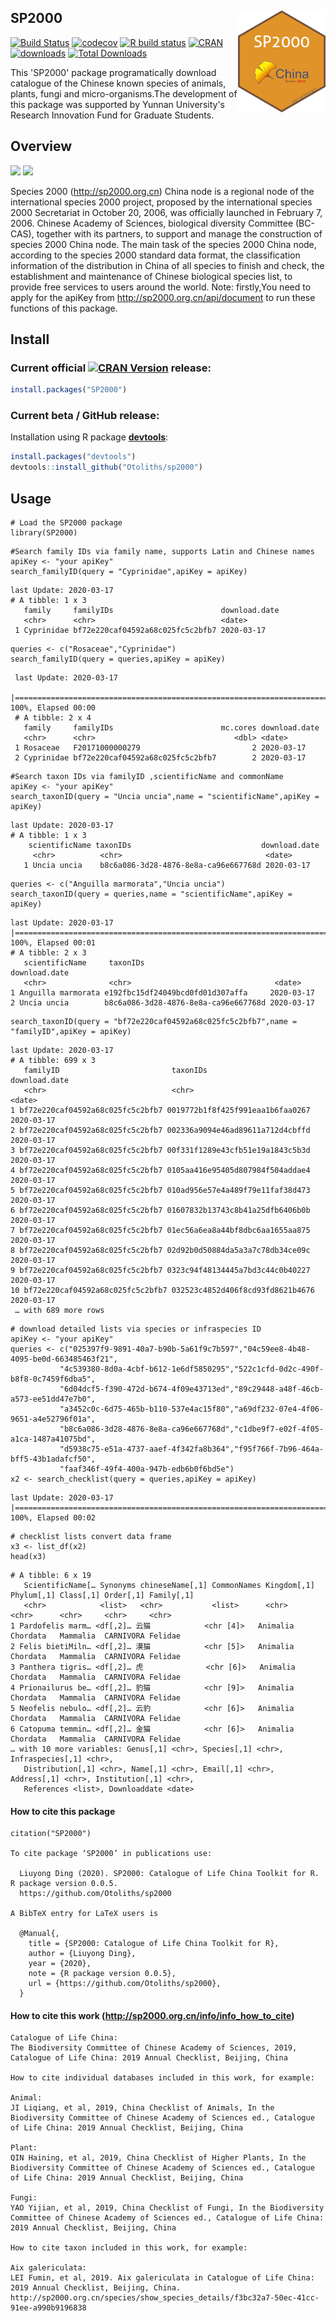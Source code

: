 <!-- README.md is generated from README.Rmd. Please edit that file -->

## SP2000 <img src="inst/figures/logo.png" align="right" width="140" />

[![Build Status](https://travis-ci.org/Otoliths/sp2000.svg?branch=master)](https://travis-ci.org/easystats/sp2000)
[![codecov](https://badge.fury.io/gh/Otoliths%2Fsp2000.svg)](https://badge.fury.io/for/gh/Otoliths/sp2000)
[![R build status](https://github.com/Otoliths/sp2000/workflows/R-CMD-check/badge.svg)](https://github.com/Otoliths/sp2000/actions)
[![CRAN](http://www.r-pkg.org/badges/version/SP2000)](https://cran.r-project.org/package=SP2000)
[![downloads](http://cranlogs.r-pkg.org/badges/SP2000)](https://cran.r-project.org/package=SP2000)
[![Total
Downloads](https://cranlogs.r-pkg.org/badges/grand-total/SP2000?color=blue)](https://cran.r-project.org/package=SP2000)

This 'SP2000' package programatically download catalogue of the Chinese known species of animals, plants, fungi and micro-organisms.The development of this package was supported by Yunnan University's Research Innovation Fund for Graduate Students.



## Overview 

[![](https://img.shields.io/badge/Contact%20us%20on-WeChat-blue.svg)](https://gitee.com/LiuyongDing/latest_literature/raw/master/bad.png)
[![](https://img.shields.io/badge/Follow%20me%20on-WeChat-green.svg)](https://gitee.com/LiuyongDing/latest_literature/raw/master/img.png)

Species 2000 (http://sp2000.org.cn) China node is a regional node of the international species 2000 project, proposed by the international species 2000 Secretariat in October 20, 2006, was officially launched in February 7, 2006. Chinese Academy of Sciences, biological diversity Committee (BC-CAS), together with its partners, to support and manage the construction of species 2000 China node. The main task of the species 2000 China node, according to the species 2000 standard data format, the classification information of the distribution in China of all species to finish and check, the establishment and maintenance of Chinese biological species list, to provide free services to users around the world. Note: firstly,You need to apply for the apiKey from http://sp2000.org.cn/api/document to run these functions of this package.


## Install

### Current official [![CRAN Version](http://www.r-pkg.org/badges/version/SP2000)](https://cran.r-project.org/package=SP2000) release:
```r
install.packages("SP2000")
```

### Current beta / GitHub release:

Installation using R package
[**devtools**](https://cran.r-project.org/package=devtools):
```r
install.packages("devtools")
devtools::install_github("Otoliths/sp2000")
```

## Usage

```{r , eval=F}
# Load the SP2000 package
library(SP2000)
```

```{r, eval=F}
#Search family IDs via family name, supports Latin and Chinese names
apiKey <- "your apiKey"
search_familyID(query = "Cyprinidae",apiKey = apiKey)
```
```{r, eval=F}
last Update: 2020-03-17
# A tibble: 1 x 3
   family     familyIDs                        download.date
   <chr>      <chr>                            <date>       
 1 Cyprinidae bf72e220caf04592a68c025fc5c2bfb7 2020-03-17   
```
```{r, eval=F}
queries <- c("Rosaceae","Cyprinidae")
search_familyID(query = queries,apiKey = apiKey)
```
```{r, eval=F}
 last Update: 2020-03-17
 |======================================================================================| 100%, Elapsed 00:00
 # A tibble: 2 x 4
   family     familyIDs                        mc.cores download.date
   <chr>      <chr>                               <dbl> <date>       
 1 Rosaceae   F20171000000279                         2 2020-03-17   
 2 Cyprinidae bf72e220caf04592a68c025fc5c2bfb7        2 2020-03-17   
```

```{r , eval=F}
#Search taxon IDs via familyID ,scientificName and commonName
apiKey <- "your apiKey"
search_taxonID(query = "Uncia uncia",name = "scientificName",apiKey = apiKey)
```
```{r , eval=F}
last Update: 2020-03-17
# A tibble: 1 x 3
    scientificName taxonIDs                             download.date
     <chr>          <chr>                                <date>       
   1 Uncia uncia    b8c6a086-3d28-4876-8e8a-ca96e667768d 2020-03-17  
```
```{r , eval=F}
queries <- c("Anguilla marmorata","Uncia uncia")
search_taxonID(query = queries,name = "scientificName",apiKey = apiKey)
```
```{r , eval=F}
last Update: 2020-03-17
|======================================================================================| 100%, Elapsed 00:01
# A tibble: 2 x 3
   scientificName     taxonIDs                             download.date
   <chr>              <chr>                                <date>       
1 Anguilla marmorata e192fbc15df24049bcd0fd01d307affa     2020-03-17   
2 Uncia uncia        b8c6a086-3d28-4876-8e8a-ca96e667768d 2020-03-17  
```
```{r , eval=F}
search_taxonID(query = "bf72e220caf04592a68c025fc5c2bfb7",name = "familyID",apiKey = apiKey)
```
```{r , eval=F}
last Update: 2020-03-17
# A tibble: 699 x 3
   familyID                         taxonIDs                         download.date
   <chr>                            <chr>                            <date>       
1 bf72e220caf04592a68c025fc5c2bfb7 0019772b1f8f425f991eaa1b6faa0267 2020-03-17   
2 bf72e220caf04592a68c025fc5c2bfb7 002336a9094e46ad89611a712d4cbffd 2020-03-17   
3 bf72e220caf04592a68c025fc5c2bfb7 00f331f1289e43cfb51e19a1843c5b3d 2020-03-17   
4 bf72e220caf04592a68c025fc5c2bfb7 0105aa416e95405d807984f504addae4 2020-03-17   
5 bf72e220caf04592a68c025fc5c2bfb7 010ad956e57e4a489f79e11faf38d473 2020-03-17   
6 bf72e220caf04592a68c025fc5c2bfb7 01607832b13743c8b41a25dfb6406b0b 2020-03-17   
7 bf72e220caf04592a68c025fc5c2bfb7 01ec56a6ea8a44bf8dbc6aa1655aa875 2020-03-17   
8 bf72e220caf04592a68c025fc5c2bfb7 02d92b0d50884da5a3a7c78db34ce09c 2020-03-17   
9 bf72e220caf04592a68c025fc5c2bfb7 0323c94f48134445a7bd3c44c0b40227 2020-03-17   
10 bf72e220caf04592a68c025fc5c2bfb7 032523c4852d406f8cd93fd8621b4676 2020-03-17   
 … with 689 more rows
```

```{r , eval=F}
# download detailed lists via species or infraspecies ID
apiKey <- "your apiKey"
queries <- c("025397f9-9891-40a7-b90b-5a61f9c7b597","04c59ee8-4b48-4095-be0d-663485463f21",
           "4c539380-8d0a-4cbf-b612-1e6df5850295","522c1cfd-0d2c-490f-b8f8-0c7459f6dba5",
           "6d04dcf5-f390-472d-b674-4f09e43713ed","89c29448-a48f-46cb-a573-ee51dd47e7b0",
           "a3452c0c-6d75-465b-b110-537e4ac15f80","a69df232-07e4-4f06-9651-a4e52796f01a",
           "b8c6a086-3d28-4876-8e8a-ca96e667768d","c1dbe9f7-e02f-4f05-a1ca-1487a41075bd",
           "d5938c75-e51a-4737-aaef-4f342fa8b364","f95f766f-7b96-464a-bff5-43b1adafcf50",
           "faaf346f-49f4-400a-947b-edb6b0f6bd5e")           
x2 <- search_checklist(query = queries,apiKey = apiKey)
```
```{r , eval=F}
last Update: 2020-03-17
|======================================================================================| 100%, Elapsed 00:02
```

```{r , eval=F}
# checklist lists convert data frame
x3 <- list_df(x2)
head(x3)
```
```{r , eval=F}
# A tibble: 6 x 19
   ScientificName[… Synonyms chineseName[,1] CommonNames Kingdom[,1] Phylum[,1] Class[,1] Order[,1] Family[,1]
   <chr>            <list>   <chr>           <list>      <chr>       <chr>      <chr>     <chr>     <chr>     
1 Pardofelis marm… <df[,2]… 云猫            <chr [4]>   Animalia    Chordata   Mammalia  CARNIVORA Felidae   
2 Felis bietiMiln… <df[,2]… 漠猫            <chr [5]>   Animalia    Chordata   Mammalia  CARNIVORA Felidae   
3 Panthera tigris… <df[,2]… 虎              <chr [6]>   Animalia    Chordata   Mammalia  CARNIVORA Felidae   
4 Prionailurus be… <df[,2]… 豹猫            <chr [9]>   Animalia    Chordata   Mammalia  CARNIVORA Felidae   
5 Neofelis nebulo… <df[,2]… 云豹            <chr [6]>   Animalia    Chordata   Mammalia  CARNIVORA Felidae   
6 Catopuma temmin… <df[,2]… 金猫            <chr [6]>   Animalia    Chordata   Mammalia  CARNIVORA Felidae   
… with 10 more variables: Genus[,1] <chr>, Species[,1] <chr>, Infraspecies[,1] <chr>,
   Distribution[,1] <chr>, Name[,1] <chr>, Email[,1] <chr>, Address[,1] <chr>, Institution[,1] <chr>,
   References <list>, Downloaddate <date>
```

#### How to cite this package
```{r , eval=F}
citation("SP2000")

To cite package ‘SP2000’ in publications use:

  Liuyong Ding (2020). SP2000: Catalogue of Life China Toolkit for R. R package version 0.0.5.
  https://github.com/Otoliths/sp2000

A BibTeX entry for LaTeX users is

  @Manual{,
    title = {SP2000: Catalogue of Life China Toolkit for R},
    author = {Liuyong Ding},
    year = {2020},
    note = {R package version 0.0.5},
    url = {https://github.com/Otoliths/sp2000},
  }
```

#### How to cite this work (http://sp2000.org.cn/info/info_how_to_cite)

```{r , eval=F}
Catalogue of Life China: 
The Biodiversity Committee of Chinese Academy of Sciences, 2019, Catalogue of Life China: 2019 Annual Checklist, Beijing, China

How to cite individual databases included in this work, for example:

Animal: 
JI Liqiang, et al, 2019, China Checklist of Animals, In the Biodiversity Committee of Chinese Academy of Sciences ed., Catalogue of Life China: 2019 Annual Checklist, Beijing, China

Plant: 
QIN Haining, et al, 2019, China Checklist of Higher Plants, In the Biodiversity Committee of Chinese Academy of Sciences ed., Catalogue of Life China: 2019 Annual Checklist, Beijing, China

Fungi: 
YAO Yijian, et al, 2019, China Checklist of Fungi, In the Biodiversity Committee of Chinese Academy of Sciences ed., Catalogue of Life China: 2019 Annual Checklist, Beijing, China

How to cite taxon included in this work, for example:

Aix galericulata: 
LEI Fumin, et al, 2019. Aix galericulata in Catalogue of Life China: 2019 Annual Checklist, Beijing, China. http://sp2000.org.cn/species/show_species_details/f3bc32a7-50ec-41cc-91ee-a990b9196838
```
